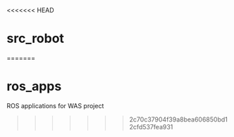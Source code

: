 <<<<<<< HEAD
# src_robot
=======
# ros_apps
ROS applications for WAS project
>>>>>>> 2c70c37904f39a8bea606850bd12cfd537fea931
